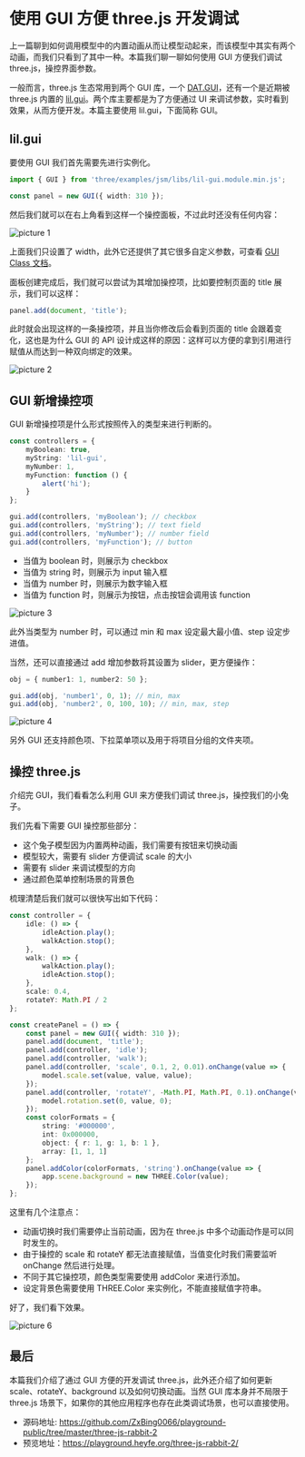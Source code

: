 # 使用 GUI 方便 three.js 开发调试

上一篇聊到如何调用模型中的内置动画从而让模型动起来，而该模型中其实有两个动画，而我们只看到了其中一种。本篇我们聊一聊如何使用 GUI 方便我们调试 three.js，操控界面参数。

一般而言，three.js 生态常用到两个 GUI 库，一个 [DAT.GUI](https://www.npmjs.com/package/dat.gui)，还有一个是近期被 three.js 内置的 [lil.gui](https://lil-gui.georgealways.com/)。两个库主要都是为了方便通过 UI 来调试参数，实时看到效果，从而方便开发。本篇主要使用 lil.gui，下面简称 GUI。

## lil.gui

要使用 GUI 我们首先需要先进行实例化。

```ts
import { GUI } from 'three/examples/jsm/libs/lil-gui.module.min.js';

const panel = new GUI({ width: 310 });
```

然后我们就可以在右上角看到这样一个操控面板，不过此时还没有任何内容：

![picture 1](/image/blog-three-js-rabbit-2-33.png)

上面我们只设置了 width，此外它还提供了其它很多自定义参数，可查看 [GUI Class 文档](https://lil-gui.georgealways.com/#GUI)。

面板创建完成后，我们就可以尝试为其增加操控项，比如要控制页面的 title 展示，我们可以这样：

```ts
panel.add(document, 'title');
```

此时就会出现这样的一条操控项，并且当你修改后会看到页面的 title 会跟着变化，这也是为什么 GUI 的 API 设计成这样的原因：这样可以方便的拿到引用进行赋值从而达到一种双向绑定的效果。

![picture 2](/image/blog-three-js-rabbit-2-12.png)

## GUI 新增操控项

GUI 新增操控项是什么形式按照传入的类型来进行判断的。

```ts
const controllers = {
    myBoolean: true,
    myString: 'lil-gui',
    myNumber: 1,
    myFunction: function () {
        alert('hi');
    }
};

gui.add(controllers, 'myBoolean'); // checkbox
gui.add(controllers, 'myString'); // text field
gui.add(controllers, 'myNumber'); // number field
gui.add(controllers, 'myFunction'); // button
```

-   当值为 boolean 时，则展示为 checkbox
-   当值为 string 时，则展示为 input 输入框
-   当值为 number 时，则展示为数字输入框
-   当值为 function 时，则展示为按钮，点击按钮会调用该 function

![picture 3](/image/blog-three-js-rabbit-2-68.png)

此外当类型为 number 时，可以通过 min 和 max 设定最大最小值、step 设定步进值。

当然，还可以直接通过 add 增加参数将其设置为 slider，更方便操作：

```ts
obj = { number1: 1, number2: 50 };

gui.add(obj, 'number1', 0, 1); // min, max
gui.add(obj, 'number2', 0, 100, 10); // min, max, step
```

![picture 4](/image/blog-three-js-rabbit-2-63.png)

另外 GUI 还支持颜色项、下拉菜单项以及用于将项目分组的文件夹项。

## 操控 three.js

介绍完 GUI，我们看看怎么利用 GUI 来方便我们调试 three.js，操控我们的小兔子。

我们先看下需要 GUI 操控那些部分：

-   这个兔子模型因为内置两种动画，我们需要有按钮来切换动画
-   模型较大，需要有 slider 方便调试 scale 的大小
-   需要有 slider 来调试模型的方向
-   通过颜色菜单控制场景的背景色

梳理清楚后我们就可以很快写出如下代码：

```ts
const controller = {
    idle: () => {
        idleAction.play();
        walkAction.stop();
    },
    walk: () => {
        walkAction.play();
        idleAction.stop();
    },
    scale: 0.4,
    rotateY: Math.PI / 2
};

const createPanel = () => {
    const panel = new GUI({ width: 310 });
    panel.add(document, 'title');
    panel.add(controller, 'idle');
    panel.add(controller, 'walk');
    panel.add(controller, 'scale', 0.1, 2, 0.01).onChange(value => {
        model.scale.set(value, value, value);
    });
    panel.add(controller, 'rotateY', -Math.PI, Math.PI, 0.1).onChange(value => {
        model.rotation.set(0, value, 0);
    });
    const colorFormats = {
        string: '#000000',
        int: 0x000000,
        object: { r: 1, g: 1, b: 1 },
        array: [1, 1, 1]
    };
    panel.addColor(colorFormats, 'string').onChange(value => {
        app.scene.background = new THREE.Color(value);
    });
};
```

这里有几个注意点：

-   动画切换时我们需要停止当前动画，因为在 three.js 中多个动画动作是可以同时发生的。
-   由于操控的 scale 和 rotateY 都无法直接赋值，当值变化时我们需要监听 onChange 然后进行处理。
-   不同于其它操控项，颜色类型需要使用 addColor 来进行添加。
-   设定背景色需要使用 THREE.Color 来实例化，不能直接赋值字符串。

好了，我们看下效果。

![picture 6](/image/blog-three-js-rabbit-2-8.gif)

## 最后

本篇我们介绍了通过 GUI 方便的开发调试 three.js，此外还介绍了如何更新 scale、rotateY、background 以及如何切换动画。当然 GUI 库本身并不局限于 three.js 场景下，如果你的其他应用程序也存在此类调试场景，也可以直接使用。

-   源码地址: https://github.com/ZxBing0066/playground-public/tree/master/three-js-rabbit-2
-   预览地址：https://playground.heyfe.org/three-js-rabbit-2/
